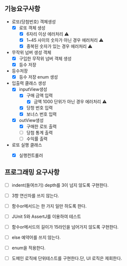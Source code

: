 ## 기능요구사항
- 로또(당첨번호) 객체생성
  -[x] 로또 객체 생성
      -[x] 6자리 이상 에러처리 ⚠️
      -[x] 1~45 사이의 숫자가 아닌 경우 에러처리 ⚠️
      -[x] 중복된 숫자가 있는 경우 에러처리 ⚠️
    
- 무작위 넘버 생성 객체
  -[x] 구입한 무작위 넘버 객체 생성
  -[x] 등수 저장
  
- 등수저장
  -[x] 등수 저장 enum 생성

- 입출력 클래스 생성
  -[x] inputView생성
    -[x] 구매 금액 입력
      -[x] 금액 1000 단위가 아닌 경우 에러처리 ⚠️
    -[x] 당청 번호 입력
    -[x] 보너스 번호 입력
  -[x] outView생성
    -[x] 구매한 로또 출력
    -[ ] 당첨 통계 출력
    -[ ] 수익률 출력 

- 로또 실행 클래스
  -[x] 실행컨트롤러 


## 프로그래밍 요구사항
-[ ] indent(들여쓰기) depth를 3이 넘지 않도록 구현한다.
-[ ] 3항 연산자를 쓰지 않는다.
-[ ] 함수or메서드는 한 가지 일만 하도록 한다.
-[ ] JUnit 5와 AssertJ를 이용하여 테스트

-[ ] 함수or메서드의 길이가 15라인을 넘어가지 않도록 구현한다.
-[ ] else 예약어를 쓰지 않는다.
-[ ] enum을 적용한다.
-[ ] 도메인 로직에 단위테스트를 구현한다.단, UI 로직은 제회한다.